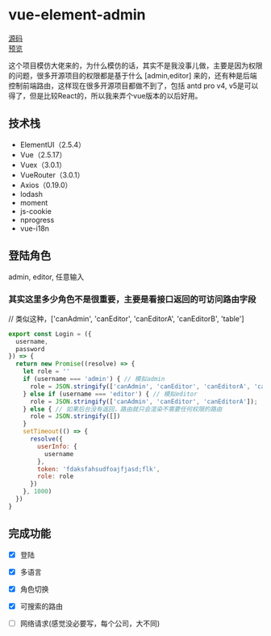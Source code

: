 # vue-element-admin
[源码](https://github.com/yone520/vue-element-admin-source)    
[预览](https://yone520.github.io/vue-element-admin)

这个项目模仿大佬来的，为什么模仿的话，其实不是我没事儿做，主要是因为权限的问题，很多开源项目的权限都是基于什么 [admin,editor] 来的，还有种是后端控制前端路由，这样现在很多开源项目都做不到了，包括 antd pro v4, v5是可以得了，但是比较React的，所以我来弄个vue版本的以后好用。

## 技术栈

- ElementUI（2.5.4）
- Vue（2.5.17）
- Vuex（3.0.1）
- VueRouter（3.0.1）
- Axios（0.19.0）
- lodash
- moment
- js-cookie
- nprogress
- vue-i18n

## 登陆角色

admin, editor, 任意输入

### 其实这里多少角色不是很重要，主要是看接口返回的可访问路由字段 
// 类似这种，['canAdmin', 'canEditor', 'canEditorA', 'canEditorB', 'table']

```javascript
export const Login = ({
  username,
  password
}) => {
  return new Promise((resolve) => {
    let role = ''
    if (username === 'admin') { // 模拟admin
      role = JSON.stringify(['canAdmin', 'canEditor', 'canEditorA', 'canEditorB', 'table']);
    } else if (username === 'editor') { // 模拟editor
      role = JSON.stringify(['canAdmin', 'canEditor', 'canEditorA']);
    } else { // 如果后台没有返回，路由就只会渲染不需要任何权限的路由
      role = JSON.stringify([])
    }
    setTimeout(() => {
      resolve({
        userInfo: {
          username
        },
        token: 'fdaksfahsudfoajfjasd;flk',
        role: role
      })
    }, 1000)
  })
}

```

## 完成功能
- [x] 登陆
- [x] 多语言
- [x] 角色切换
- [x] 可搜索的路由
- [ ] 网络请求(感觉没必要写，每个公司，大不同)

